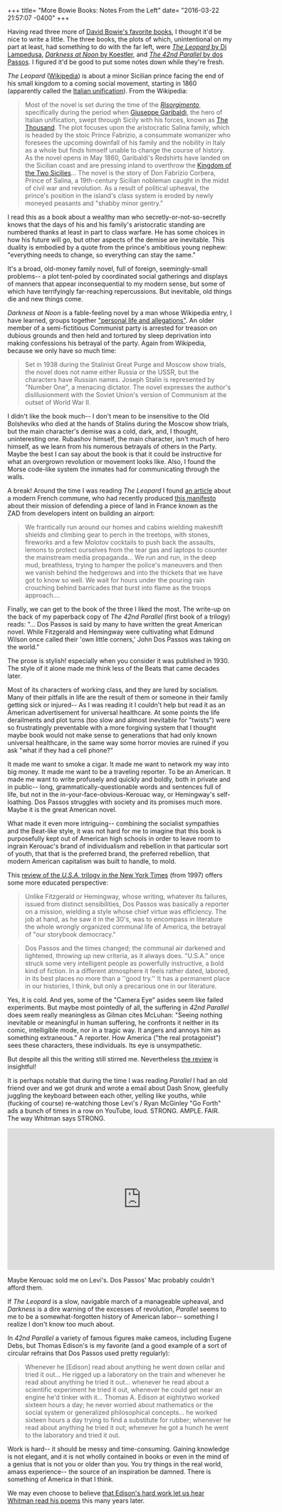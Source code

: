 +++
title= "More Bowie Books: Notes From the Left"
date= "2016-03-22 21:57:07 -0400"
+++

Having read three more of [David Bowie's favorite books](http://sts10.github.io/blog/2016/02/14/bowie-books/), I thought it'd be nice to write a little. The three books, the plots of which, unintentional on my part at least, had something to do with the far left, were [_The Leopard_ by Di Lampedusa](http://www.amazon.com/dp/0375714790/ref=sr_rp_1?m=ATVPDKIKX0DER&ie=UTF8&qid=1458698414&sr=sr-1&keywords=The+Leopard%3A+A+Novel), [_Darkness at Noon_ by Koestler](http://www.amazon.com/Darkness-at-Noon-Arthur-Koestler/dp/1416540261/ref=sr_1_1?s=books&ie=UTF8&qid=1458698450&sr=1-1&keywords=darkness+at+noon+by+arthur+koestler), and [_The 42nd Parallel_ by dos Passos](http://www.amazon.com/42nd-Parallel-U-S-Trilogy/dp/0618056815/ref=sr_1_1?s=books&ie=UTF8&qid=1458698558&sr=1-1&keywords=the+42nd+parallel+by+john+dos+passos). I figured it'd be good to put some notes down while they're fresh. 

<!-- more -->

_The Leopard_ ([Wikipedia](https://en.wikipedia.org/wiki/The_Leopard)) is about a minor Sicilian prince facing the end of his small kingdom to a coming social movement, starting in 1860 (apparently called the [Italian unification](https://en.wikipedia.org/wiki/Italian_unification)). From the Wikipedia:

> Most of the novel is set during the time of the [_Risorgimento_](https://en.wikipedia.org/wiki/Risorgimento), specifically during the period when [Giuseppe Garibaldi](https://en.wikipedia.org/wiki/Risorgimento), the hero of Italian unification, swept through Sicily with his forces, known as [The Thousand](https://en.wikipedia.org/wiki/I_Mille). The plot focuses upon the aristocratic Salina family, which is headed by the stoic Prince Fabrizio, a consummate womanizer who foresees the upcoming downfall of his family and the nobility in Italy as a whole but finds himself unable to change the course of history. As the novel opens in May 1860, Garibaldi's Redshirts have landed on the Sicilian coast and are pressing inland to overthrow the [Kingdom of the Two Sicilies](https://en.wikipedia.org/wiki/Kingdom_of_the_Two_Sicilies)... The novel is the story of Don Fabrizio Corbera, Prince of Salina, a 19th-century Sicilian nobleman caught in the midst of civil war and revolution. As a result of political upheaval, the prince's position in the island's class system is eroded by newly moneyed peasants and "shabby minor gentry." 

I read this as a book about a wealthy man who secretly-or-not-so-secretly knows that the days of his and his family's aristocratic standing are numbered thanks at least in part to class warfare. He has some choices in how his future will go, but other aspects of the demise are inevitable. This duality is embodied by a quote from the prince's ambitious young nephew: "everything needs to change, so everything can stay the same." 

It's a broad, old-money family novel, full of foreign, seemingly-small problems-- a plot tent-poled by coordinated social gatherings and displays of manners that appear inconsequential to my modern sense, but some of which have terrifyingly far-reaching repercussions. But inevitable, old things die and new things come. 

_Darkness at Noon_ is a fable-feeling novel by a man whose Wikipedia entry, I have learned, groups together ["personal life and allegations"](https://en.wikipedia.org/wiki/Arthur_Koestler#Personal_life_and_allegations). An older member of a semi-fictitious Communist party is arrested for treason on dubious grounds and then held and tortured by sleep deprivation into making confessions his betrayal of the party. Again from Wikipedia, because we only have so much time: 

> Set in 1938 during the Stalinist Great Purge and Moscow show trials, the novel does not name either Russia or the USSR, but the characters have Russian names. Joseph Stalin is represented by "Number One", a menacing dictator. The novel expresses the author's disillusionment with the Soviet Union's version of Communism at the outset of World War II.

I didn't like the book much-- I don't mean to be insensitive to the Old Bolsheviks who died at the hands of Stalins during the Moscow show trials, but the main character's demise was a cold, dark, and, I thought, uninteresting one. Rubashov himself, the main character, isn't much of hero himself, as we learn from his numerous betrayals of others in the Party. Maybe the best I can say about the book is that it could be instructive for what an overgrown revolution or movement looks like. Also, I found the Morse code-like system the inmates had for communicating through the walls. 

A break! Around the time I was reading _The Leopard_ I found [an article](http://www.huckmagazine.com/art-and-culture/french-commune-la-zad-become-symbol-resistance/) about a modern French commune, who had recently produced [this manifesto](https://constellations.boum.org/spip.php?article143) about their mission of defending a piece of land in France known as the ZAD from developers intent on building an airport:

> We frantically run around our homes and cabins wielding makeshift shields and climbing gear to perch in the treetops, with stones, fireworks and a few Molotov cocktails to push back the assaults, lemons to protect ourselves from the tear gas and laptops to counter the mainstream media propaganda... We run and run, in the deep mud, breathless, trying to hamper the police's maneuvers and then we vanish behind the hedgerows and into the thickets that we have got to know so well. We wait for hours under the pouring rain crouching behind barricades that burst into flame as the troops approach....

Finally, we can get to the book of the three I liked the most. The write-up on the back of my paperback copy of _The 42nd Parallel_ (first book of a trilogy) reads: "... Dos Passos is said by many to have written the great American novel. While Fitzgerald and Hemingway were cultivating what Edmund Wilson once called their 'own little corners,' John Dos Passos was taking on the world." 

The prose is stylish! especially when you consider it was published in 1930. The style of it alone made me think less of the Beats that came decades later. 

Most of its characters of working class, and they are lured by socialism. Many of their pitfalls in life are the result of them or someone in their family getting sick or injured-- As I was reading it I couldn't help but read it as an American advertisement for universal healthcare. At some points the life derailments and plot turns (too slow and almost inevitable for "twists") were so frustratingly preventable with a more forgiving system that I thought maybe book would not make sense to generations that had only known universal healthcare, in the same way some horror movies are ruined if you ask "what if they had a cell phone?" 

It made me want to smoke a cigar. It made me want to network my way into big money. It made me want to be a traveling reporter. To be an American. It made me want to write profusely and quickly and boldly, both in private and in public-- long, grammatically-questionable words and sentences full of life, but not in the in-your-face-obvious-Kerouac way, or Hemingway's self-loathing. Dos Passos struggles with society and its promises much more. Maybe it is the great American novel.

What made it even more intriguing-- combining the socialist sympathies and the Beat-like style, it was not hard for me to imagine that this book is purposefully kept out of American high schools in order to leave room to ingrain Kerouac's brand of individualism and rebellion in that particular sort of youth, that that is the preferred brand, the preferred rebellion, that modern American capitalism was built to handle, to mold.  

This [review of the _U.S.A._ trilogy in the New York Times](https://www.nytimes.com/books/97/03/16/bookend/bookend.html) (from 1997) offers some more educated perspective: 

> Unlike Fitzgerald or Hemingway, whose writing, whatever its failures, issued from distinct sensibilities, Dos Passos was basically a reporter on a mission, wielding a style whose chief virtue was efficiency. The job at hand, as he saw it in the 30's, was to encompass in literature the whole wrongly organized communal life of America, the betrayal of "our storybook democracy."

> Dos Passos and the times changed; the communal air darkened and lightened, throwing up new criteria, as it always does. "U.S.A." once struck some very intelligent people as powerfully instructive, a bold kind of fiction. In a different atmosphere it feels rather dated, labored, in its best places no more than a ''good try.'' It has a permanent place in our histories, I think, but only a precarious one in our literature.
 
Yes, it is cold. And yes, some of the "Camera Eye" asides seem like failed experiments. But maybe most pointedly of all, the suffering in _42nd Parallel_ does seem really meaningless as Gilman cites McLuhan: "Seeing nothing inevitable or meaningful in human suffering, he confronts it neither in its comic, intelligible mode, nor in a tragic way. It angers and annoys him as something extraneous." A reporter. How America ("the real protagonist") sees these characters, these individuals. Its eye is unsympathetic. 

But despite all this the writing still stirred me. Nevertheless [the review](https://www.nytimes.com/books/97/03/16/bookend/bookend.html) is insightful! 

It is perhaps notable that during the time I was reading _Parallel_ I had an old friend over and we got drunk and wrote a email about Dash Snow, gleefully juggling the keyboard between each other, yelling like youths, while (fucking of course) re-watching those Levi's / Ryan McGinley "Go Forth" ads a bunch of times in a row on YouTube, loud. STRONG. AMPLE. FAIR. The way Whitman says STRONG.

<iframe width="600" height="318" src="https://www.youtube.com/embed/FdW1CjbCNxw" frameborder="0" allowfullscreen></iframe>

Maybe Kerouac sold me on Levi's. Dos Passos' Mac probably couldn't afford them. 

If _The Leopard_ is a slow, navigable march of a manageable upheaval, and _Darkness_ is a dire warning of the excesses of revolution, _Parallel_ seems to me to be a somewhat-forgotten history of American labor-- something I realize I don't know too much about.

In _42nd Parallel_ a variety of famous figures make cameos, including Eugene Debs, but Thomas Edison's is my favorite (and a good example of a sort of circular refrains that Dos Passos used pretty regularly): 

> Whenever he [Edison] read about anything he went down cellar and tried it out... He rigged up a laboratory on the train and whenever he read about anything he tried it out... whenever he read about a scientific experiment he tried it out, whenever he could get near an engine he'd tinker with it... Thomas A. Edison at eightytwo worked sixteen hours a day; he never worried about mathematics or the social system or generalized philosophical concepts... he worked sixteen hours a day trying to find a substitute for rubber; whenever he read about anything he tried it out; whenever he got a hunch he went to the laboratory and tried it out.

Work is hard-- it should be messy and time-consuming. Gaining knowledge is not elegant, and it is not wholly contained in books or even in the mind of a genius that is not you or older than you. You try things in the real world, amass experience-- the source of an inspiration be damned. There is something of America in that I think. 

We may even choose to believe [that Edison's hard work let us hear Whitman read his poems](http://www.nytimes.com/1992/03/16/books/poem-is-whitman-s-is-the-voice.html) this many years later. 
